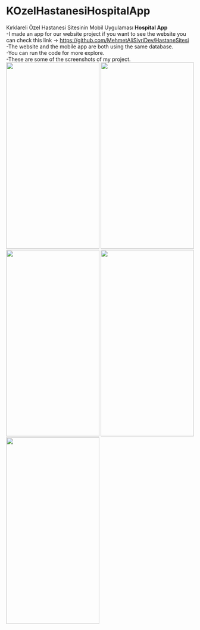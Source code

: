 # KOzelHastanesiHospitalApp
Kırklareli Özel Hastanesi Sitesinin Mobil Uygulaması
<b>Hospital App</b><br>
-I made an app for our website project if you want to see the website you can check this link -> https://github.com/MehmetAliSivriDev/HastaneSitesi<br>
-The website and the mobile app are both using the same database.<br>
-You can run the code for more explore.<br>
-These are some of the screenshots of my project.<br>
<img src="Screenshots/1.jpeg" width="250" height="500">
<img src="Screenshots/2.jpeg" width="250" height="500">
<img src="Screenshots/3.jpeg" width="250" height="500">
<img src="Screenshots/4.jpeg" width="250" height="500">
<img src="Screenshots/5.jpeg" width="250" height="500">
